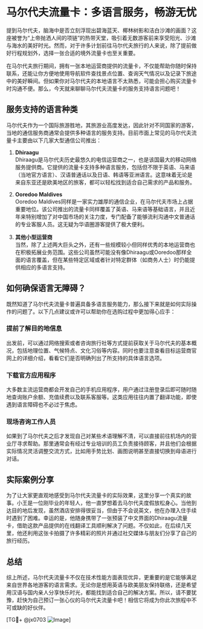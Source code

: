 # 马尔代夫流量卡：多语言服务，畅游无忧

提到马尔代夫，脑海中是否立刻浮现出碧海蓝天、椰林树影和洁白沙滩的画面？这座被誉为“上帝抛洒人间的项链”的热带天堂，吸引着无数游客前来享受阳光、沙滩与海水的美好时光。然而，对于许多计划前往马尔代夫旅行的人来说，除了提前做好行程规划外，选择一张合适的境外流量卡也至关重要。

在马尔代夫旅行期间，拥有一张本地运营商提供的流量卡，不仅能帮助你随时保持联系，还能让你方便地使用导航软件查找景点位置、查询天气情况以及记录下旅途中的美好瞬间。但如果你对马尔代夫的本地语言不太熟悉，可能会担心购买流量卡时沟通不便。那么，今天就来聊聊马尔代夫流量卡的服务支持语言问题吧！

## 服务支持的语言种类

马尔代夫作为一个国际旅游胜地，其旅游业高度发达，因此针对不同国家的游客，当地的通信服务商通常会提供多种语言的服务支持。目前市面上常见的马尔代夫流量卡主要由以下几家大型通信公司推出：

1. **Dhiraagu**  
   Dhiraagu是马尔代夫历史最悠久的电信运营商之一，也是该国最大的移动网络服务提供商。它提供的流量卡支持多种语言服务，包括但不限于英语、马来语（当地官方语言）、汉语普通话以及日语、韩语等亚洲语言。这意味着无论是来自东亚还是欧美地区的旅客，都可以轻松找到适合自己需求的产品和服务。

2. **Ooredoo Maldives**  
   Ooredoo Maldives同样是一家实力雄厚的通信企业，在马尔代夫市场上占据重要地位。该公司推出的流量卡同样覆盖了英语、马来语等基础语言，并且近年来特别增加了对中国市场的关注力度，专门配备了能够流利沟通中文普通话的专业客服人员。这无疑为华语圈游客提供了极大便利。

3. **其他小型运营商**  
   当然，除了上述两大巨头之外，还有一些规模较小但同样优秀的本地运营商也在积极拓展业务范围。这些公司虽然可能没有像Dhiraagu或Ooredoo那样全面的语言覆盖，但在某些特定区域或者针对特定群体（如商务人士）时仍能提供相应的多语言支持。

## 如何确保语言无障碍？

既然知道了马尔代夫流量卡普遍具备多语言服务能力，那么接下来就是如何实际操作的问题了。以下几点建议或许可以帮助你在选购过程中更加得心应手：

### 提前了解目的地信息
出发前，可以通过网络搜索或者咨询旅行社等方式提前获取关于马尔代夫的基本概况，包括地理位置、气候特点、文化习俗等内容。同时也要注意查看目标运营商官网上的详细介绍，看看它们是否明确列出了所支持的具体语言选项。

### 下载官方应用程序
大多数主流运营商都会开发自己的手机应用程序，用户通过注册登录后即可随时随地查询账户余额、充值续费以及联系客服等。这类应用往往内置了翻译功能，即使遇到语言障碍也不必过于焦虑。

### 现场咨询工作人员
如果到了马尔代夫之后才发现自己对某些术语理解不清，可以直接前往机场内的营业厅寻求帮助。那里通常会有经过专业培训的员工负责接待顾客，并且他们会根据实际情况灵活调整交流方式，比如用手势比划、画图说明甚至直接切换到母语进行对话。

## 实际案例分享

为了让大家更直观地感受到马尔代夫流量卡的实际效果，这里分享一个真实的故事。小王是一位刚毕业的年轻人，他一直梦想着去马尔代夫度假放松身心。当他到达目的地后发现，虽然酒店安排得很妥当，但由于不会说英文，他在办理入住手续时遇到了困难。幸运的是，他随身携带了一张预装了中文界面的Dhiraagu流量卡，借助这款产品提供的在线翻译工具顺利解决了问题。不仅如此，在后续几天里，他还利用这张卡拍摄了许多精彩的照片并通过社交媒体与朋友们分享了自己的旅行经历。

## 总结

综上所述，马尔代夫流量卡不仅在技术性能方面表现优异，更重要的是它能够满足来自世界各地游客的语言需求。无论你是想用英语与欧美朋友保持联络，还是希望用汉语与国内亲人分享快乐时光，都能找到适合自己的解决方案。所以，请不要犹豫，赶快为自己预订一张心仪的马尔代夫流量卡吧！相信它将成为你此次旅程中不可或缺的好伙伴。

[TG💪+ @jx0703 ![Image](https://github.com/user-attachments/assets/dbca1d08-cadb-493c-b0ec-ad6f7a83f270)]